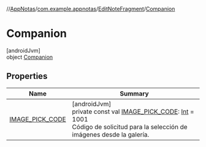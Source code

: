 //[AppNotas](../../../../index.md)/[com.example.appnotas](../../index.md)/[EditNoteFragment](../index.md)/[Companion](index.md)

# Companion

[androidJvm]\
object [Companion](index.md)

## Properties

| Name | Summary |
|---|---|
| [IMAGE_PICK_CODE](-i-m-a-g-e_-p-i-c-k_-c-o-d-e.md) | [androidJvm]<br>private const val [IMAGE_PICK_CODE](-i-m-a-g-e_-p-i-c-k_-c-o-d-e.md): [Int](https://kotlinlang.org/api/latest/jvm/stdlib/kotlin-stdlib/kotlin/-int/index.html) = 1001<br>Código de solicitud para la selección de imágenes desde la galería. |
